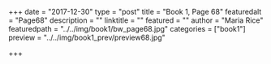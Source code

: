 +++
date = "2017-12-30"
type = "post"
title = "Book 1, Page 68"
featuredalt = "Page68"
description = ""
linktitle = ""
featured = ""
author = "Maria Rice"
featuredpath = "../../img/book1/bw_page68.jpg"
categories = ["book1"]
preview = "../../img/book1_prev/preview68.jpg"

+++

